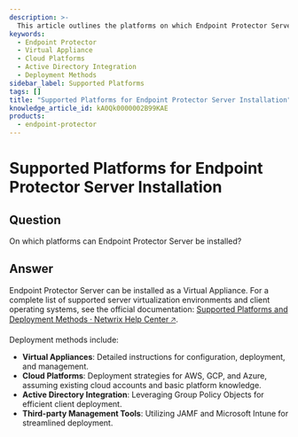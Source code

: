 ```yaml
---
description: >-
  This article outlines the platforms on which Endpoint Protector Server can be installed, including deployment methods and supported environments.
keywords:
  - Endpoint Protector
  - Virtual Appliance
  - Cloud Platforms
  - Active Directory Integration
  - Deployment Methods
sidebar_label: Supported Platforms
tags: []
title: "Supported Platforms for Endpoint Protector Server Installation"
knowledge_article_id: kA0Qk0000002B99KAE
products:
  - endpoint-protector
---
```


# Supported Platforms for Endpoint Protector Server Installation

## Question

On which platforms can Endpoint Protector Server be installed?

## Answer

Endpoint Protector Server can be installed as a Virtual Appliance. For a complete list of supported server virtualization environments and client operating systems, see the official documentation: [Supported Platforms and Deployment Methods ⸱ Netwrix Help Center 🡥](https://docs.netwrix.com/docs/endpointprotector/5_9_4_2/install/overview).

Deployment methods include:

- **Virtual Appliances**: Detailed instructions for configuration, deployment, and management.
- **Cloud Platforms**: Deployment strategies for AWS, GCP, and Azure, assuming existing cloud accounts and basic platform knowledge.
- **Active Directory Integration**: Leveraging Group Policy Objects for efficient client deployment.
- **Third-party Management Tools**: Utilizing JAMF and Microsoft Intune for streamlined deployment.